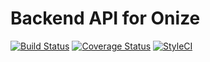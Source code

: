 # Backend API for Onize
[![Build Status](https://travis-ci.org/spie/onize-backend.svg?branch=master)](https://travis-ci.org/spie/onize-backend)
[![Coverage Status](https://coveralls.io/repos/github/SPie/onize-backend/badge.svg?branch=master)](https://coveralls.io/github/SPie/onize-backend?branch=master)
[![StyleCI](https://github.styleci.io/repos/188896712/shield?branch=master)](https://github.styleci.io/repos/188896712)